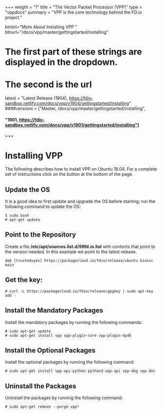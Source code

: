 +++
weight = "1"
title = "The Vector Packet Processor (VPP)"
type = "vppdocs"
summary = "VPP is the core technology behind the FD.io project."

btntxt="More About Installing VPP "
btnurl="/docs/vpp/master/gettingstarted/installing"

# The first part of these strings are displayed in the dropdown.
# The second is the url
latest = "Latest Release (1904), https://fdio-sandbox.netlify.com/docs/vpp/v1904/gettingstarted/installing"
####versions = ["Master, /docs/vpp/master/gettingstarted/installing",
####	 "1901, https://fdio-sandbox.netlify.com/docs/vpp/v1901/gettingstarted/installing"]

+++

# Installing VPP

The following describes how to install VPP on Ubuntu 18.04. For a complete
set of instructions click on the button at the bottom of the page.

## Update the OS

It is a good idea to first update and upgrade the OS before starting; run the
following command to update the OS:

``` console
$ sudo bash
# apt-get update
```

## Point to the Repository

Create a file **/etc/apt/sources.list.d/99fd.io.list** with contents that point to
the version needed. In this example we point to the latest release.

``` console
deb [trusted=yes] https://packagecloud.io/fdio/release/ubuntu bionic main
```

## Get the key:

``` console
# curl -L https://packagecloud.io/fdio/release/gpgkey | sudo apt-key add -
```

## Install the Mandatory Packages

Install the mandatory packages by running the following commands:

``` console
# sudo apt-get update
# sudo apt-get install vpp vpp-plugin-core vpp-plugin-dpdk
```
  
## Install the Optional Packages

Install the optional packages by running the following command:

``` console
# sudo apt-get install vpp-api-python python3-vpp-api vpp-dbg vpp-dev
```

## Uninstall the Packages

Uninstall the  packages by running the following command:

``` console
# sudo apt-get remove --purge vpp*
```
